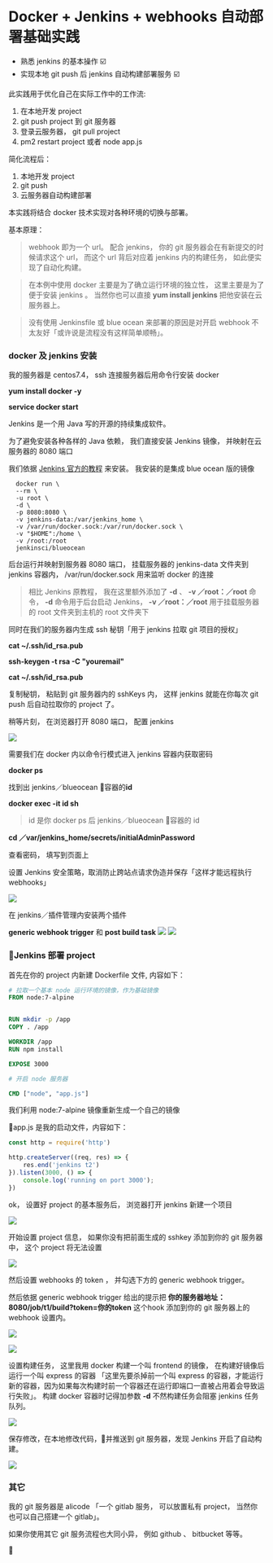 # Docker + Jenkins + webhooks 自动部署基础实践

- 熟悉 jenkins 的基本操作 ☑️
- 实现本地 git push 后 jenkins 自动构建部署服务 ☑️

此实践用于优化自己在实际工作中的工作流:

1. 在本地开发 project
1. git push project 到 git 服务器
1. 登录云服务器， git pull project
1. pm2 restart project 或者 node app.js

简化流程后：

1. 本地开发 project
1. git push
1. 云服务器自动构建部署


本实践将结合 docker 技术实现对各种环境的切换与部署。

基本原理：
> webhook 即为一个 url。 配合 jenkins， 你的 git 服务器会在有新提交的时候请求这个 url， 而这个 url 背后对应着 jenkins 内的构建任务， 如此便实现了自动化构建。

> 在本例中使用 docker 主要是为了确立运行环境的独立性， 这里主要是为了便于安装 jenkins 。 当然你也可以直接 **yum install jenkins** 把他安装在云服务器上。

> 没有使用 Jenkinsfile 或 blue ocean 来部署的原因是对开启 webhook 不太友好「或许说是流程没有这样简单顺畅」。

### docker 及 jenkins 安装

我的服务器是 centos7.4， ssh 连接服务器后用命令行安装 docker

 **yum install docker -y**

 **service docker start**

Jenkins 是一个用 Java 写的开源的持续集成软件。

为了避免安装各种各样的 Java 依赖， 我们直接安装 Jenkins 镜像， 并映射在云服务器的 8080 端口

我们依据 [Jenkins 官方的教程](https://jenkins.io/doc/tutorials/build-a-node-js-and-react-app-with-npm/) 来安装。 我安装的是集成 blue ocean 版的镜像

````
  docker run \
  --rm \
  -u root \
  -d \
  -p 8080:8080 \
  -v jenkins-data:/var/jenkins_home \
  -v /var/run/docker.sock:/var/run/docker.sock \
  -v "$HOME":/home \
  -v /root:/root
  jenkinsci/blueocean
  ````


后台运行并映射到服务器 8080 端口， 挂载服务器的 jenkins-data 文件夹到 jenkins 容器内， /var/run/docker.sock 用来监听 docker 的连接

>相比 Jenkins 原教程， 我在这里额外添加了 **-d** 、 **-v ／root：／root** 命令， **-d** 命令用于后台启动 Jenkins， **-v ／root：／root** 用于挂载服务器的 root 文件夹到主机的 root 文件夹下


同时在我们的服务器内生成 ssh 秘钥「用于 jenkins 拉取 git 项目的授权」

**cat ~/.ssh/id_rsa.pub**

**ssh-keygen -t rsa -C "youremail"**

**cat ~/.ssh/id_rsa.pub**

复制秘钥， 粘贴到 git 服务器内的 sshKeys 内， 这样 jenkins 就能在你每次 git push 后自动拉取你的 project 了。


稍等片刻， 在浏览器打开 8080 端口， 配置 jenkins

![](/imgs/01.jpg)

需要我们在 docker 内以命令行模式进入 jenkins 容器内获取密码

**docker ps**

找到出 jenkins／blueocean 容器的**id**

**docker exec -it id sh**

> id  是你 docker ps 后 jenkins／blueocean 容器的 id

**cd ／var/jenkins_home/secrets/initialAdminPassword**


查看密码， 填写到页面上

设置 Jenkins 安全策略，取消防止跨站点请求伪造并保存「这样才能远程执行 webhooks」

![](imgs/02.jpg)

在 jenkins／插件管理内安装两个插件

**generic webhook trigger** 和 **post build task**
![](imgs/09.jpg)
![](imgs/10.jpg)

### Jenkins  部署 project

首先在你的 project 内新建 Dockerfile 文件, 内容如下：

````dockerfile
# 拉取一个基本 node 运行环境的镜像，作为基础镜像
FROM node:7-alpine


RUN mkdir -p /app
COPY . /app

WORKDIR /app
RUN npm install

EXPOSE 3000

# 开启 node 服务器

CMD ["node", "app.js"]
````

我们利用 node:7-alpine 镜像重新生成一个自己的镜像

app.js 是我的启动文件，内容如下：

````js
const http = require('http')

http.createServer((req, res) => {
    res.end('jenkins t2')
}).listen(3000, () => {
    console.log('running on port 3000');
})
````

ok， 设置好 project 的基本服务后， 浏览器打开 jenkins 新建一个项目

![](imgs/06.jpg)

开始设置 project 信息， 如果你没有把前面生成的 sshkey 添加到你的 git 服务器中， 这个 project 将无法设置

![](imgs/03.jpg)

然后设置 webhooks 的 token ， 并勾选下方的 generic webhook trigger。

然后依据 generic webhook trigger 给出的提示把 **你的服务器地址：8080/job/t1/build?token=你的token** 这个hook 添加到你的 git 服务器上的 webhook 设置内。

![](imgs/04.jpg)

![](imgs/07.jpg)

设置构建任务， 这里我用 docker 构建一个叫 frontend  的镜像， 在构建好镜像后运行一个叫 express 的容器 「这里先要杀掉前一个叫 express 的容器，才能运行新的容器，因为如果每次构建时前一个容器还在运行即端口一直被占用着会导致运行失败」。
构建 docker 容器时记得加参数 **-d** 不然构建任务会阻塞 jenkins 任务队列。

![](imgs/05.jpg)

保存修改，在本地修改代码，并推送到 git 服务器，发现 Jenkins 开启了自动构建。

![](imgs/08.jpg)

### 其它

我的 git 服务器是 alicode 「一个 gitlab 服务， 可以放置私有 project， 当然你也可以自己搭建一个 gitlab」。

如果你使用其它 git 服务流程也大同小异， 例如 github 、 bitbucket 等等。






